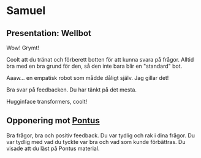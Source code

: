 # Samuel

## Presentation: Wellbot

Wow! Grymt!

Coolt att du tränat och förberett botten för att kunna svara på frågor. Alltid bra med en bra grund för den, så den inte bara blir en "standard" bot.

Aaaw... en empatisk robot som mådde dåligt själv. Jag gillar det!

Bra svar på feedbacken. Du har tänkt på det mesta.

Hugginface transformers, coolt! 

## Opponering mot [Pontus](./Pontus.md)

Bra frågor, bra och positiv feedback. Du var tydlig och rak i dina frågor. Du var tydlig med vad du tyckte var bra och vad som kunde förbättras. Du visade att du läst på Pontus material.
